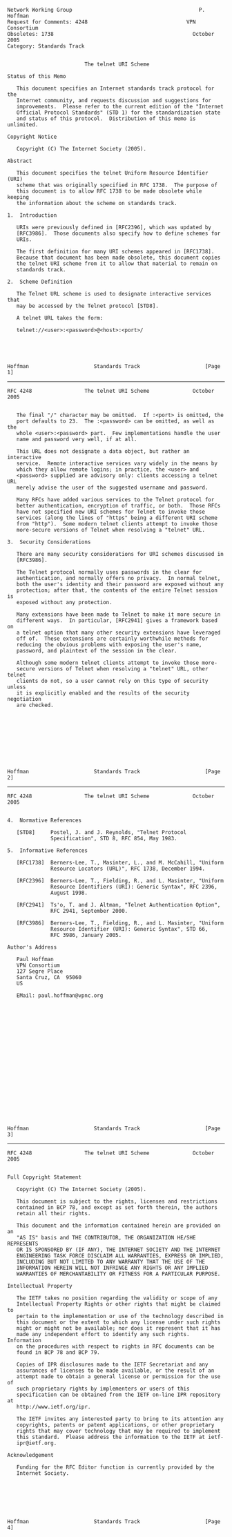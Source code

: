     Network Working Group                                         P. Hoffman
    Request for Comments: 4248                                VPN Consortium
    Obsoletes: 1738                                             October 2005
    Category: Standards Track


                             The telnet URI Scheme

    Status of this Memo

       This document specifies an Internet standards track protocol for the
       Internet community, and requests discussion and suggestions for
       improvements.  Please refer to the current edition of the "Internet
       Official Protocol Standards" (STD 1) for the standardization state
       and status of this protocol.  Distribution of this memo is unlimited.

    Copyright Notice

       Copyright (C) The Internet Society (2005).

    Abstract

       This document specifies the telnet Uniform Resource Identifier (URI)
       scheme that was originally specified in RFC 1738.  The purpose of
       this document is to allow RFC 1738 to be made obsolete while keeping
       the information about the scheme on standards track.

    1.  Introduction

       URIs were previously defined in [RFC2396], which was updated by
       [RFC3986].  Those documents also specify how to define schemes for
       URIs.

       The first definition for many URI schemes appeared in [RFC1738].
       Because that document has been made obsolete, this document copies
       the telnet URI scheme from it to allow that material to remain on
       standards track.

    2.  Scheme Definition

       The Telnet URL scheme is used to designate interactive services that
       may be accessed by the Telnet protocol [STD8].

       A telnet URL takes the form:

       telnet://<user>:<password>@<host>:<port>/





    Hoffman                     Standards Track                     [Page 1]

------------------------------------------------------------------------

``` newpage
RFC 4248                 The telnet URI Scheme              October 2005


   The final "/" character may be omitted.  If :<port> is omitted, the
   port defaults to 23.  The :<password> can be omitted, as well as the
   whole <user>:<password> part.  Few implementations handle the user
   name and password very well, if at all.

   This URL does not designate a data object, but rather an interactive
   service.  Remote interactive services vary widely in the means by
   which they allow remote logins; in practice, the <user> and
   <password> supplied are advisory only: clients accessing a telnet URL
   merely advise the user of the suggested username and password.

   Many RFCs have added various services to the Telnet protocol for
   better authentication, encryption of traffic, or both.  Those RFCs
   have not specified new URI schemes for Telnet to invoke those
   services (along the lines of "https" being a different URI scheme
   from "http").  Some modern telnet clients attempt to invoke those
   more-secure versions of Telnet when resolving a "telnet" URL.

3.  Security Considerations

   There are many security considerations for URI schemes discussed in
   [RFC3986].

   The Telnet protocol normally uses passwords in the clear for
   authentication, and normally offers no privacy.  In normal telnet,
   both the user's identity and their password are exposed without any
   protection; after that, the contents of the entire Telnet session is
   exposed without any protection.

   Many extensions have been made to Telnet to make it more secure in
   different ways.  In particular, [RFC2941] gives a framework based on
   a telnet option that many other security extensions have leveraged
   off of.  These extensions are certainly worthwhile methods for
   reducing the obvious problems with exposing the user's name,
   password, and plaintext of the session in the clear.

   Although some modern telnet clients attempt to invoke those more-
   secure versions of Telnet when resolving a "telnet" URL, other telnet
   clients do not, so a user cannot rely on this type of security unless
   it is explicitly enabled and the results of the security negotiation
   are checked.










Hoffman                     Standards Track                     [Page 2]
```

------------------------------------------------------------------------

``` newpage
RFC 4248                 The telnet URI Scheme              October 2005


4.  Normative References

   [STD8]     Postel, J. and J. Reynolds, "Telnet Protocol
              Specification", STD 8, RFC 854, May 1983.

5.  Informative References

   [RFC1738]  Berners-Lee, T., Masinter, L., and M. McCahill, "Uniform
              Resource Locators (URL)", RFC 1738, December 1994.

   [RFC2396]  Berners-Lee, T., Fielding, R., and L. Masinter, "Uniform
              Resource Identifiers (URI): Generic Syntax", RFC 2396,
              August 1998.

   [RFC2941]  Ts'o, T. and J. Altman, "Telnet Authentication Option",
              RFC 2941, September 2000.

   [RFC3986]  Berners-Lee, T., Fielding, R., and L. Masinter, "Uniform
              Resource Identifier (URI): Generic Syntax", STD 66,
              RFC 3986, January 2005.

Author's Address

   Paul Hoffman
   VPN Consortium
   127 Segre Place
   Santa Cruz, CA  95060
   US

   EMail: paul.hoffman@vpnc.org





















Hoffman                     Standards Track                     [Page 3]
```

------------------------------------------------------------------------

``` newpage
RFC 4248                 The telnet URI Scheme              October 2005


Full Copyright Statement

   Copyright (C) The Internet Society (2005).

   This document is subject to the rights, licenses and restrictions
   contained in BCP 78, and except as set forth therein, the authors
   retain all their rights.

   This document and the information contained herein are provided on an
   "AS IS" basis and THE CONTRIBUTOR, THE ORGANIZATION HE/SHE REPRESENTS
   OR IS SPONSORED BY (IF ANY), THE INTERNET SOCIETY AND THE INTERNET
   ENGINEERING TASK FORCE DISCLAIM ALL WARRANTIES, EXPRESS OR IMPLIED,
   INCLUDING BUT NOT LIMITED TO ANY WARRANTY THAT THE USE OF THE
   INFORMATION HEREIN WILL NOT INFRINGE ANY RIGHTS OR ANY IMPLIED
   WARRANTIES OF MERCHANTABILITY OR FITNESS FOR A PARTICULAR PURPOSE.

Intellectual Property

   The IETF takes no position regarding the validity or scope of any
   Intellectual Property Rights or other rights that might be claimed to
   pertain to the implementation or use of the technology described in
   this document or the extent to which any license under such rights
   might or might not be available; nor does it represent that it has
   made any independent effort to identify any such rights.  Information
   on the procedures with respect to rights in RFC documents can be
   found in BCP 78 and BCP 79.

   Copies of IPR disclosures made to the IETF Secretariat and any
   assurances of licenses to be made available, or the result of an
   attempt made to obtain a general license or permission for the use of
   such proprietary rights by implementers or users of this
   specification can be obtained from the IETF on-line IPR repository at
   http://www.ietf.org/ipr.

   The IETF invites any interested party to bring to its attention any
   copyrights, patents or patent applications, or other proprietary
   rights that may cover technology that may be required to implement
   this standard.  Please address the information to the IETF at ietf-
   ipr@ietf.org.

Acknowledgement

   Funding for the RFC Editor function is currently provided by the
   Internet Society.







Hoffman                     Standards Track                     [Page 4]
```
